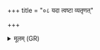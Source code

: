 +++
title = "०८ यदा त्वष्टा व्यतृणत्"

+++
<details><summary>मूलम् (GR)</summary>

यदा त्वष्टा व्यतृणत्  
पिता त्वष्टुर् य उत्तरः ।  
गृहं कृत्वा मर्त्यं  
देवाः पुरुषम् आविशन् ॥
</details>